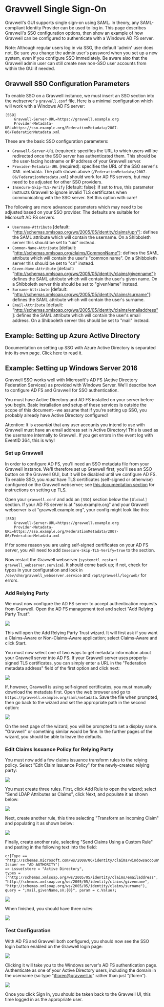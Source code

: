 # Gravwell Single Sign-On

Gravwell's GUI supports single sign-on using SAML. In theory, any SAML-compliant Identity Provider can be used to log in. This page describes Gravwell's SSO configuration options, then show an example of how Gravwell can be configured to authenticate with a Windows AD FS server.

Note: Although regular users log in via SSO, the default 'admin' user does not. Be sure you change the admin user's password when you set up a new system, even if you configure SSO immediately. Be aware also that the Gravwell admin user can still create new non-SSO user accounts from within the GUI if needed.

## Gravwell SSO Configuration Parameters

To enable SSO on a Gravwell instance, we must insert an SSO section into the webserver's `gravwell.conf` file. Here is a minimal configuration which will work with a Windows AD FS server:

```
[SSO]
	Gravwell-Server-URL=https://gravwell.example.org
	Provider-Metadata-URL=https://sso.example.org/FederationMetadata/2007-06/FederationMetadata.xml
```

These are the basic SSO configuration parameters:

* `Gravwell-Server-URL` (required): specifies the URL to which users will be redirected once the SSO server has authenticated them. This should be the user-facing hostname or IP address of your Gravwell server.
* `Provider-Metadata-URL` (required): specifies the URL of the SSO server's XML metadata. The path shown above (`/FederationMetadata/2007-06/FederationMetadata.xml`) should work for AD FS servers, but may need to be adjusted for other SSO providers.
* `Insecure-Skip-TLS-Verify` [default: false]: if set to true, this parameter instructs Gravwell to ignore invalid TLS certificates when communicating with the SSO server. Set this option with care!

The following are more advanced parameters which may need to be adjusted based on your SSO provider. The defaults are suitable for Microsoft AD FS servers.

* `Username-Attribute` [default: "http://schemas.xmlsoap.org/ws/2005/05/identity/claims/upn"]: defines the SAML attribute which will contain the username. On a Shibboleth server this should be set to "uid" instead.
* `Common-Name-Attribute` [default: "http://schemas.xmlsoap.org/claims/CommonName"]: defines the SAML attribute which will contain the user's "common name". On a Shibboleth server this should be set to "cn" instead.
* `Given-Name-Attribute` [default: "http://schemas.xmlsoap.org/ws/2005/05/identity/claims/givenname"]: defines the SAML attribute which will contain the user's given name. On a Shibboleth server this should be set to "givenName" instead.
* `Surname-Attribute` [default: "http://schemas.xmlsoap.org/ws/2005/05/identity/claims/surname"]: defines the SAML attribute which will contain the user's surname.
* `Email-Attribute` [default: "http://schemas.xmlsoap.org/ws/2005/05/identity/claims/emailaddress"]: defines the SAML attribute which will contain the user's email address. On a Shibboleth server this should be set to "mail" instead.

## Example: Setting up Azure Active Directory

Documentation on setting up SSO with Azure Active Directory is separated into its own page. [Click here](sso-azure/azure.md) to read it.

## Example: Setting up Windows Server 2016

Gravwell SSO works well with Microsoft's AD FS (Active Directory Federation Services) as provided with Windows Server. We'll describe how to configure AD FS and Gravwell for SSO authentication.

You must have Active Directory and AD FS installed on your server before you begin. Basic installation and setup of these services is outside the scope of this document--we assume that if you're setting up SSO, you probably already have Active Directory configured!

Attention: It is *essential* that any user accounts you intend to use with Gravwell must have an email address set in Active Directory! This is used as the username internally to Gravwell. If you get errors in the event log with EventID 364, this is why!

### Set up Gravwell

In order to configure AD FS, you'll need an SSO metadata file from your Gravwell instance. We'll therefore set up Gravwell first; you'll see an SSO button on the Gravwell GUI, but it will be disabled until we configure AD FS. To enable SSO, you *must* have TLS certificates (self-signed or otherwise) configured on the Gravwell webserver; see [this documentation section](certificates.md) for instructions on setting up TLS.

Open your `gravwell.conf` and add an `[SSO]` section below the `[Global]` section. If your AD FS server is at "sso.example.org" and your Gravwell webserver is at "gravwell.example.org", your config might look like this:

```
[SSO]
	Gravwell-Server-URL=https://gravwell.example.org
	Provider-Metadata-URL=https://sso.example.org/FederationMetadata/2007-06/FederationMetadata.xml
```

If for some reason you are using self-signed certificates on your AD FS server, you will need to add `Insecure-Skip-TLS-Verify=true` to the section.

Now restart the Gravwell webserver (`systemctl restart gravwell_webserver.service`). It should come back up; if not, check for typos in your configuration and look in `/dev/shm/gravwell_webserver.service` and `/opt/gravwell/log/web/` for errors.

### Add Relying Party

We must now configure the AD FS server to accept authentication requests from Gravwell. Open the AD FS management tool and select "Add Relying Party Trust":

![](sso-trust1.png)

This will open the Add Relying Party Trust wizard. It will first ask if you want a Claims-Aware or Non-Claims-Aware application; select Claims-Aware and click Start.

You must now select one of two ways to get metadata information about your Gravwell server into AD FS. If your Gravwell server uses properly-signed TLS certificates, you can simply enter a URL in the "Federation metadata address" field of the first option and click next:

![](sso-trust2.png)

If, however, Gravwell is using self-signed certificates, you must manually download the metadata first. Open the web browser and go to `https://gravwell.example.org/saml/metadata`. Save the file when prompted, then go back to the wizard and set the appropriate path in the second option:

![](sso-trust3.png)

On the next page of the wizard, you will be prompted to set a display name. "Gravwell" or something similar would be fine. In the further pages of the wizard, you should be able to leave the defaults.

### Edit Claims Issuance Policy for Relying Party

You must now add a few claims issuance transform rules to the relying policy. Select "Edit Claim Issuance Policy" for the newly-created relying party:

![](sso-trusts.png)

You must create three rules. First, click Add Rule to open the wizard; select "Send LDAP Attributes as Claims", click Next, and populate it as shown below:

![](sso-ldap.png)

Next, create another rule, this time selecting "Transform an Incoming Claim" and populating it as shown below:

![](sso-transform.png)

Finally, create another rule, selecting "Send Claims Using a Custom Rule" and pasting in the following text into the field:

```
c:[Type == "http://schemas.microsoft.com/ws/2008/06/identity/claims/windowsaccountname", Issuer == "AD AUTHORITY"]
=> issue(store = "Active Directory",
types = ("http://schemas.xmlsoap.org/ws/2005/05/identity/claims/emailaddress",
"http://schemas.xmlsoap.org/ws/2005/05/identity/claims/givenname",
"http://schemas.xmlsoap.org/ws/2005/05/identity/claims/surname"),
query = ";mail,givenName,sn;{0}", param = c.Value);
```

![](sso-custom.png)

When finished, you should have three rules:

![](sso-policy.png)

### Test Configuration

With AD FS and Gravwell both configured, you should now see the SSO login button enabled on the Gravwell login page:

![](sso-login.png)

Clicking it will take you to the Windows server's AD FS authentication page. Authenticate as one of your Active Directory users, including the domain in the username (so type "jfloren@gravwell.io" rather than just "jfloren").

![](sso-page.png)

Once you click Sign In, you should be taken back to the Gravwell UI, this time logged in as the appropriate user. 